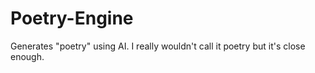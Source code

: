 # Poetry-Engine
Generates "poetry" using AI. I really wouldn't call it poetry but it's close enough. 
